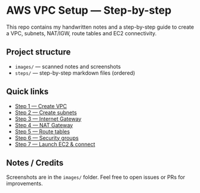 # AWS VPC Setup — Step-by-step

This repo contains my handwritten notes and a step-by-step guide to create a VPC, subnets, NAT/IGW, route tables and EC2 connectivity.

## Project structure
- `images/` — scanned notes and screenshots
- `steps/` — step-by-step markdown files (ordered)

## Quick links
- [Step 1 — Create VPC](steps/01-create-vpc.md)
- [Step 2 — Create subnets](steps/02-create-subnets.md)
- [Step 3 — Internet Gateway](steps/03-internet-gateway.md)
- [Step 4 — NAT Gateway](steps/04-nat-gateway.md)
- [Step 5 — Route tables](steps/05-route-tables.md)
- [Step 6 — Security groups](steps/06-security-groups.md)
- [Step 7 — Launch EC2 & connect](steps/07-launch-ec2.md)

## Notes / Credits
Screenshots are in the `images/` folder. Feel free to open issues or PRs for improvements.
